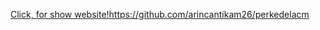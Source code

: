 [Click, for show website!](https://github.com/arincantikam26/perkedelacm)https://github.com/arincantikam26/perkedelacm
